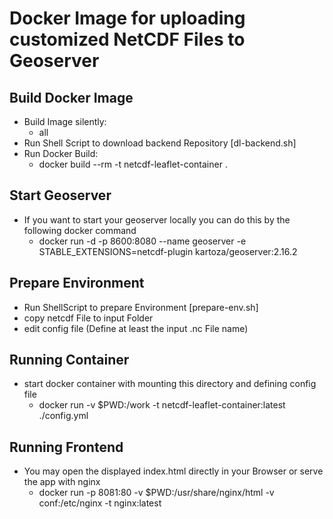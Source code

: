 # Docker Image for uploading customized NetCDF Files to Geoserver
## Build Docker Image
- Build Image silently:
    - all
- Run Shell Script to download backend Repository [dl-backend.sh]
- Run Docker Build:
    - docker build --rm -t netcdf-leaflet-container .

## Start Geoserver
- If you want to start your geoserver locally you can do this by the following docker command
    - docker run -d -p 8600:8080 --name geoserver -e STABLE_EXTENSIONS=netcdf-plugin kartoza/geoserver:2.16.2

## Prepare Environment
- Run ShellScript to prepare Environment [prepare-env.sh]
- copy netcdf File to input Folder
- edit config file (Define at least the input .nc File name)

## Running Container
- start docker container with mounting this directory and defining config file
    - docker run -v $PWD:/work -t netcdf-leaflet-container:latest ./config.yml

## Running Frontend
- You may open the displayed index.html directly in your Browser or serve the app with nginx
    - docker run -p 8081:80 -v $PWD:/usr/share/nginx/html -v conf:/etc/nginx -t nginx:latest
